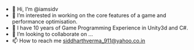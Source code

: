 - 👋 Hi, I’m @iamsidv
- 👀 I’m interested in working on the core features of a game and performance optimisation.
- 🌱 I have 10 years of Game Programming Experience in Unity3d and C#. 
- 💞️ I’m looking to collaborate on ...
- 📫 How to reach me siddharthverma_911@yahoo.co.in

<!---
iamsidv/iamsidv is a ✨ special ✨ repository because its `README.md` (this file) appears on your GitHub profile.
You can click the Preview link to take a look at your changes.
--->
